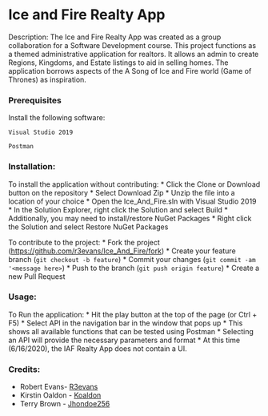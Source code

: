 # Ice and Fire Realty App

Description: The Ice and Fire Realty App was created as a group collaboration for a Software Development course. This project functions as a themed administrative application for realtors. It allows an admin to create Regions, Kingdoms, and Estate listings to aid in selling homes. The application borrows aspects of the A Song of Ice and Fire world (Game of Thrones) as inspiration.


### Prerequisites
Install the following software:
```
Visual Studio 2019
```
```
Postman
```

### Installation: 

To install the application without contributing:
    * Click the Clone or Download button on the repository
    * Select Download Zip
    * Unzip the file into a location of your choice
    * Open the Ice_And_Fire.sln with Visual Studio 2019
    * In the Solution Explorer, right click the Solution and select Build
    * Additionally, you may need to install/restore NuGet Packages
          * Right click the Solution and select Restore NuGet Packages 
    
To contribute to the project:
    * Fork the project (<https://github.com/r3evans/Ice_And_Fire/fork>)
    * Create your feature branch (`git checkout -b feature`)
    * Commit your changes (`git commit -am '<message here>`)
    * Push to the branch (`git push origin feature`)
    * Create a new Pull Request

### Usage:

To Run the application:
    * Hit the play button at the top of the page (or Ctrl + F5)
    * Select API in the navigation bar in the window that pops up
    * This shows all available functions that can be tested using Postman
    * Selecting an API will provide the necessary parameters and format
    * At this time (6/16/2020), the IAF Realty App does not contain a UI.

### Credits: 

* Robert Evans- [R3evans](https://github.com/r3evans)
* Kirstin Oaldon - [Koaldon](https://github.com/koaldon)
* Terry Brown - [Jhondoe256](https://github.com/jhondoe256)
